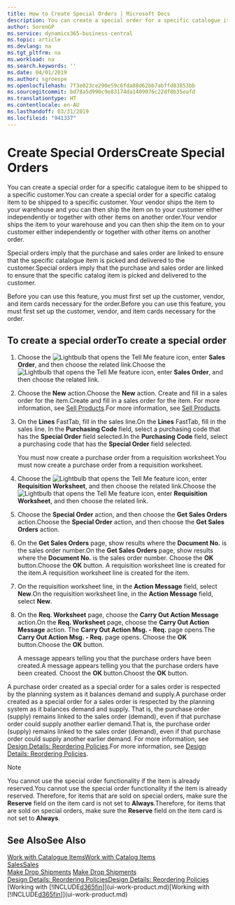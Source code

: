 ```yaml
---
title: How to Create Special Orders | Microsoft Docs
description: You can create a special order for a specific catalogue item to be shipped to a specific customer. Your vendor ships the item to your warehouse and you can then ship the item on to your customer either independently or together with other items on another order.
author: SorenGP
ms.service: dynamics365-business-central
ms.topic: article
ms.devlang: na
ms.tgt_pltfrm: na
ms.workload: na
ms.search.keywords: ''
ms.date: 04/01/2019
ms.author: sgroespe
ms.openlocfilehash: 7f3e023ce290e59c6fda88d62bb7abffd83853bb
ms.sourcegitcommit: bd78a5d990c9e83174da1409076c22df8b35eafd
ms.translationtype: HT
ms.contentlocale: en-AU
ms.lasthandoff: 03/31/2019
ms.locfileid: "941337"
---
```

# <a name="create-special-orders"></a><span data-ttu-id="0f1c2-104">Create Special Orders</span><span class="sxs-lookup"><span data-stu-id="0f1c2-104">Create Special Orders</span></span>
<span data-ttu-id="0f1c2-105">You can create a special order for a specific catalogue item to be shipped to a specific customer.</span><span class="sxs-lookup"><span data-stu-id="0f1c2-105">You can create a special order for a specific catalog item to be shipped to a specific customer.</span></span> <span data-ttu-id="0f1c2-106">Your vendor ships the item to your warehouse and you can then ship the item on to your customer either independently or together with other items on another order.</span><span class="sxs-lookup"><span data-stu-id="0f1c2-106">Your vendor ships the item to your warehouse and you can then ship the item on to your customer either independently or together with other items on another order.</span></span>  

<span data-ttu-id="0f1c2-107">Special orders imply that the purchase and sales order are linked to ensure that the specific catalogue item is picked and delivered to the customer.</span><span class="sxs-lookup"><span data-stu-id="0f1c2-107">Special orders imply that the purchase and sales order are linked to ensure that the specific catalog item is picked and delivered to the customer.</span></span>  

<span data-ttu-id="0f1c2-108">Before you can use this feature, you must first set up the customer, vendor, and item cards necessary for the order.</span><span class="sxs-lookup"><span data-stu-id="0f1c2-108">Before you can use this feature, you must first set up the customer, vendor, and item cards necessary for the order.</span></span>  

## <a name="to-create-a-special-order"></a><span data-ttu-id="0f1c2-109">To create a special order</span><span class="sxs-lookup"><span data-stu-id="0f1c2-109">To create a special order</span></span>  
1.  <span data-ttu-id="0f1c2-110">Choose the ![Lightbulb that opens the Tell Me feature](media/ui-search/search_small.png "Tell me what you want to do") icon, enter **Sales Order**, and then choose the related link.</span><span class="sxs-lookup"><span data-stu-id="0f1c2-110">Choose the ![Lightbulb that opens the Tell Me feature](media/ui-search/search_small.png "Tell me what you want to do") icon, enter **Sales Order**, and then choose the related link.</span></span>  
2. <span data-ttu-id="0f1c2-111">Choose the **New** action.</span><span class="sxs-lookup"><span data-stu-id="0f1c2-111">Choose the **New** action.</span></span> <span data-ttu-id="0f1c2-112">Create and fill in a  sales order for the item.</span><span class="sxs-lookup"><span data-stu-id="0f1c2-112">Create and fill in a  sales order for the item.</span></span> <span data-ttu-id="0f1c2-113">For more information, see [Sell Products](sales-how-sell-products.md).</span><span class="sxs-lookup"><span data-stu-id="0f1c2-113">For more information, see [Sell Products](sales-how-sell-products.md).</span></span>
3.  <span data-ttu-id="0f1c2-114">On the **Lines** FastTab, fill in the sales line.</span><span class="sxs-lookup"><span data-stu-id="0f1c2-114">On the **Lines** FastTab, fill in the sales line.</span></span> <span data-ttu-id="0f1c2-115">In the **Purchasing Code** field, select a purchasing code that has the **Special Order** field selected.</span><span class="sxs-lookup"><span data-stu-id="0f1c2-115">In the **Purchasing Code** field, select a purchasing code that has the **Special Order** field selected.</span></span>

    <span data-ttu-id="0f1c2-116">You must now create a purchase order from a requisition worksheet.</span><span class="sxs-lookup"><span data-stu-id="0f1c2-116">You must now create a purchase order from a requisition worksheet.</span></span>  
4. <span data-ttu-id="0f1c2-117">Choose the ![Lightbulb that opens the Tell Me feature](media/ui-search/search_small.png "Tell me what you want to do") icon, enter **Requisition Worksheet**, and then choose the related link.</span><span class="sxs-lookup"><span data-stu-id="0f1c2-117">Choose the ![Lightbulb that opens the Tell Me feature](media/ui-search/search_small.png "Tell me what you want to do") icon, enter **Requisition Worksheet**, and then choose the related link.</span></span>  
5. <span data-ttu-id="0f1c2-118">Choose the **Special Order** action, and then choose the **Get Sales Orders** action.</span><span class="sxs-lookup"><span data-stu-id="0f1c2-118">Choose the **Special Order** action, and then choose the **Get Sales Orders** action.</span></span>  
6.  <span data-ttu-id="0f1c2-119">On the **Get Sales Orders** page, show results where the **Document No.** is the sales order number.</span><span class="sxs-lookup"><span data-stu-id="0f1c2-119">On the **Get Sales Orders** page, show results where the **Document No.** is the sales order number.</span></span> <span data-ttu-id="0f1c2-120">Choose the **OK** button.</span><span class="sxs-lookup"><span data-stu-id="0f1c2-120">Choose the **OK** button.</span></span> <span data-ttu-id="0f1c2-121">A requisition worksheet line is created for the item.</span><span class="sxs-lookup"><span data-stu-id="0f1c2-121">A requisition worksheet line is created for the item.</span></span>  
7.  <span data-ttu-id="0f1c2-122">On the requisition worksheet line, in the **Action Message** field, select **New**.</span><span class="sxs-lookup"><span data-stu-id="0f1c2-122">On the requisition worksheet line, in the **Action Message** field, select **New**.</span></span>  
8.  <span data-ttu-id="0f1c2-123">On the **Req. Worksheet** page, choose the **Carry Out Action Message** action.</span><span class="sxs-lookup"><span data-stu-id="0f1c2-123">On the **Req. Worksheet** page, choose the **Carry Out Action Message** action.</span></span> <span data-ttu-id="0f1c2-124">The **Carry Out Action Msg. - Req.** page opens.</span><span class="sxs-lookup"><span data-stu-id="0f1c2-124">The **Carry Out Action Msg. - Req.** page opens.</span></span> <span data-ttu-id="0f1c2-125">Choose the **OK** button.</span><span class="sxs-lookup"><span data-stu-id="0f1c2-125">Choose the **OK** button.</span></span>  

    <span data-ttu-id="0f1c2-126">A message appears telling you that the purchase orders have been created.</span><span class="sxs-lookup"><span data-stu-id="0f1c2-126">A message appears telling you that the purchase orders have been created.</span></span> <span data-ttu-id="0f1c2-127">Choost the **OK** button.</span><span class="sxs-lookup"><span data-stu-id="0f1c2-127">Choost the **OK** button.</span></span>  

<span data-ttu-id="0f1c2-128">A purchase order created as a special order for a sales order is respected by the planning system as it balances demand and supply.</span><span class="sxs-lookup"><span data-stu-id="0f1c2-128">A purchase order created as a special order for a sales order is respected by the planning system as it balances demand and supply.</span></span> <span data-ttu-id="0f1c2-129">That is, the purchase order (supply) remains linked to the sales order (demand), even if that purchase order could supply another earlier demand.</span><span class="sxs-lookup"><span data-stu-id="0f1c2-129">That is, the purchase order (supply) remains linked to the sales order (demand), even if that purchase order could supply another earlier demand.</span></span> <span data-ttu-id="0f1c2-130">For more information, see [Design Details: Reordering Policies](design-details-reservation-order-tracking-and-action-messaging.md).</span><span class="sxs-lookup"><span data-stu-id="0f1c2-130">For more information, see [Design Details: Reordering Policies](design-details-reservation-order-tracking-and-action-messaging.md).</span></span>  

> [!NOTE]  
>  <span data-ttu-id="0f1c2-131">You cannot use the special order functionality if the item is already reserved.</span><span class="sxs-lookup"><span data-stu-id="0f1c2-131">You cannot use the special order functionality if the item is already reserved.</span></span> <span data-ttu-id="0f1c2-132">Therefore, for items that are sold on special orders, make sure the **Reserve** field on the item card is not set to **Always**.</span><span class="sxs-lookup"><span data-stu-id="0f1c2-132">Therefore, for items that are sold on special orders, make sure the **Reserve** field on the item card is not set to **Always**.</span></span>  

## <a name="see-also"></a><span data-ttu-id="0f1c2-133">See Also</span><span class="sxs-lookup"><span data-stu-id="0f1c2-133">See Also</span></span>  
[<span data-ttu-id="0f1c2-134">Work with Catalogue Items</span><span class="sxs-lookup"><span data-stu-id="0f1c2-134">Work with Catalog Items</span></span>](inventory-how-work-nonstock-items.md)  
[<span data-ttu-id="0f1c2-135">Sales</span><span class="sxs-lookup"><span data-stu-id="0f1c2-135">Sales</span></span>](sales-manage-sales.md)  
<span data-ttu-id="0f1c2-136">[Make Drop Shipments](sales-how-drop-shipment.md) </span><span class="sxs-lookup"><span data-stu-id="0f1c2-136">[Make Drop Shipments](sales-how-drop-shipment.md) </span></span>  
[<span data-ttu-id="0f1c2-137">Design Details: Reordering Policies</span><span class="sxs-lookup"><span data-stu-id="0f1c2-137">Design Details: Reordering Policies</span></span>](design-details-reservation-order-tracking-and-action-messaging.md)  
<span data-ttu-id="0f1c2-138">[Working with [!INCLUDE[d365fin](includes/d365fin_md.md)]](ui-work-product.md)</span><span class="sxs-lookup"><span data-stu-id="0f1c2-138">[Working with [!INCLUDE[d365fin](includes/d365fin_md.md)]](ui-work-product.md)</span></span>
